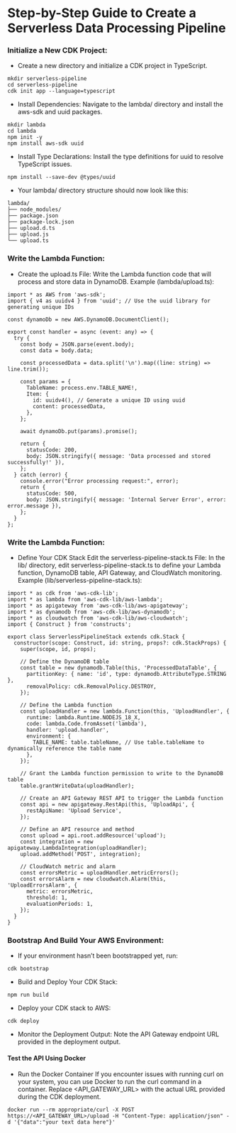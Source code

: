# Step-by-Step Guide to Create a Serverless Data Processing Pipeline

### Initialize a New CDK Project:
* Create a new directory and initialize a CDK project in TypeScript.
```
mkdir serverless-pipeline
cd serverless-pipeline
cdk init app --language=typescript
```
* Install Dependencies:
Navigate to the lambda/ directory and install the aws-sdk and uuid packages.
```
mkdir lambda
cd lambda
npm init -y
npm install aws-sdk uuid
```
* Install Type Declarations:
Install the type definitions for uuid to resolve TypeScript issues.
```
npm install --save-dev @types/uuid
```
* Your lambda/ directory structure should now look like this:
```
lambda/
├── node_modules/
├── package.json
├── package-lock.json
├── upload.d.ts
├── upload.js
└── upload.ts
```

### Write the Lambda Function:
* Create the upload.ts File:
Write the Lambda function code that will process and store data in DynamoDB.
Example (lambda/upload.ts):
```
import * as AWS from 'aws-sdk';
import { v4 as uuidv4 } from 'uuid'; // Use the uuid library for generating unique IDs

const dynamoDb = new AWS.DynamoDB.DocumentClient();

export const handler = async (event: any) => {
  try {
    const body = JSON.parse(event.body);
    const data = body.data;

    const processedData = data.split('\n').map((line: string) => line.trim());

    const params = {
      TableName: process.env.TABLE_NAME!,
      Item: {
        id: uuidv4(), // Generate a unique ID using uuid
        content: processedData,
      },
    };

    await dynamoDb.put(params).promise();

    return {
      statusCode: 200,
      body: JSON.stringify({ message: 'Data processed and stored successfully!' }),
    };
  } catch (error) {
    console.error("Error processing request:", error);
    return {
      statusCode: 500,
      body: JSON.stringify({ message: 'Internal Server Error', error: error.message }),
    };
  }
};
```

### Write the Lambda Function:
* Define Your CDK Stack
Edit the serverless-pipeline-stack.ts File:
In the lib/ directory, edit serverless-pipeline-stack.ts to define your Lambda function, DynamoDB table, API Gateway, and CloudWatch monitoring.
Example (lib/serverless-pipeline-stack.ts):
```
import * as cdk from 'aws-cdk-lib';
import * as lambda from 'aws-cdk-lib/aws-lambda';
import * as apigateway from 'aws-cdk-lib/aws-apigateway';
import * as dynamodb from 'aws-cdk-lib/aws-dynamodb';
import * as cloudwatch from 'aws-cdk-lib/aws-cloudwatch';
import { Construct } from 'constructs';

export class ServerlessPipelineStack extends cdk.Stack {
  constructor(scope: Construct, id: string, props?: cdk.StackProps) {
    super(scope, id, props);

    // Define the DynamoDB table
    const table = new dynamodb.Table(this, 'ProcessedDataTable', {
      partitionKey: { name: 'id', type: dynamodb.AttributeType.STRING },
      removalPolicy: cdk.RemovalPolicy.DESTROY,
    });

    // Define the Lambda function
    const uploadHandler = new lambda.Function(this, 'UploadHandler', {
      runtime: lambda.Runtime.NODEJS_18_X,
      code: lambda.Code.fromAsset('lambda'),
      handler: 'upload.handler',
      environment: {
        TABLE_NAME: table.tableName, // Use table.tableName to dynamically reference the table name
      },
    });

    // Grant the Lambda function permission to write to the DynamoDB table
    table.grantWriteData(uploadHandler);

    // Create an API Gateway REST API to trigger the Lambda function
    const api = new apigateway.RestApi(this, 'UploadApi', {
      restApiName: 'Upload Service',
    });

    // Define an API resource and method
    const upload = api.root.addResource('upload');
    const integration = new apigateway.LambdaIntegration(uploadHandler);
    upload.addMethod('POST', integration);

    // CloudWatch metric and alarm
    const errorsMetric = uploadHandler.metricErrors();
    const errorsAlarm = new cloudwatch.Alarm(this, 'UploadErrorsAlarm', {
      metric: errorsMetric,
      threshold: 1,
      evaluationPeriods: 1,
    });
  }
}
```

### Bootstrap And Build Your AWS Environment:
* If your environment hasn’t been bootstrapped yet, run:
```
cdk bootstrap
```
* Build and Deploy Your CDK Stack:
```
npm run build
```
* Deploy your CDK stack to AWS:
```
cdk deploy
```
* Monitor the Deployment Output:
Note the API Gateway endpoint URL provided in the deployment output.

#### Test the API Using Docker
* Run the Docker Container
If you encounter issues with running curl on your system, you can use Docker to run the curl command in a container.
Replace <API_GATEWAY_URL> with the actual URL provided during the CDK deployment.
```
docker run --rm appropriate/curl -X POST https://<API_GATEWAY_URL>/upload -H "Content-Type: application/json" -d '{"data":"your text data here"}'
```
